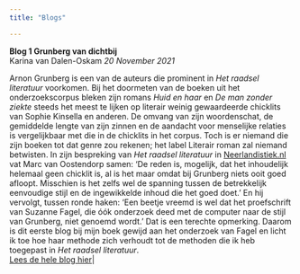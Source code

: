 ```yaml
---
title: "Blogs"

---
```

**Blog 1 Grunberg van dichtbij**<br>
Karina van Dalen-Oskam *20 November 2021*

Arnon Grunberg is een van de auteurs die prominent in *Het raadsel literatuur* voorkomen. Bij het doormeten van de boeken uit het onderzoekscorpus bleken zijn romans *Huid en haar* en *De man zonder ziekte* steeds het meest te lijken op literair weinig gewaardeerde chicklits van Sophie Kinsella en anderen. De omvang van zijn woordenschat, de gemiddelde lengte van zijn zinnen en de aandacht voor menselijke relaties is vergelijkbaar met die in de chicklits in het corpus. Toch is er niemand die zijn boeken tot dat genre zou rekenen; het label Literair roman zal niemand betwisten. In zijn bespreking van *Het raadsel literatuur* in [Neerlandistiek.nl](https://neerlandistiek.nl/2021/11/schrijft-arnon-grunberg-chicklit/) vat Marc van Oostendorp samen: ‘De reden is, mogelijk, dat het inhoudelijk helemaal geen chicklit is, al is het maar omdat bij Grunberg niets ooit goed afloopt. Misschien is het zelfs wel de spanning tussen de betrekkelijk eenvoudige stijl en de ingewikkelde inhoud die het goed doet.’ En hij vervolgt, tussen ronde haken: ‘Een beetje vreemd is wel dat het proefschrift van Suzanne Fagel, die óók onderzoek deed met de computer naar de stijl van Grunberg, niet genoemd wordt.’ Dat is een terechte opmerking. Daarom is dit eerste blog bij mijn boek gewijd aan het onderzoek van Fagel en licht ik toe hoe haar methode zich verhoudt tot de methoden die ik heb toegepast in *Het raadsel literatuur*.<br>
[Lees de hele blog hier](06_01_010_companion_blog_1.html)|
